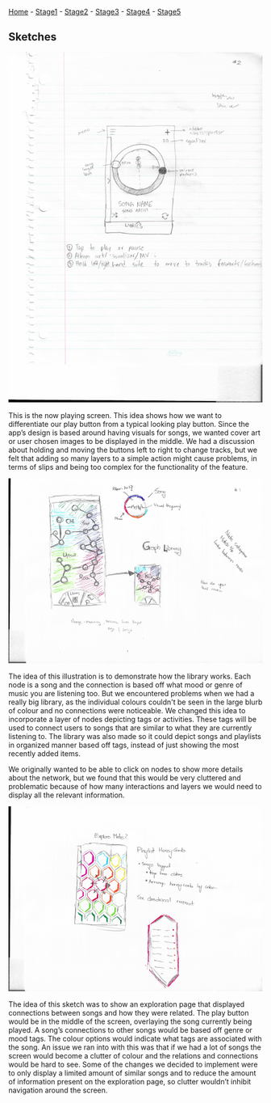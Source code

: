 [Home](https://colinauyeung.github.io/CPSC-481--MusicSurf/) - [Stage1](https://colinauyeung.github.io/CPSC-481--MusicSurf/Stage1) - [Stage2](https://colinauyeung.github.io/CPSC-481--MusicSurf/Stage2) - [Stage3](https://colinauyeung.github.io/CPSC-481--MusicSurf/Stage3) - [Stage4](https://colinauyeung.github.io/CPSC-481--MusicSurf/Stage4) - [Stage5](https://colinauyeung.github.io/CPSC-481--MusicSurf/Stage5)    
## Sketches
<img src="sketch1.png" alt="hi" class="inline"/>

This is the now playing screen. This idea shows how we want to differentiate our play button from a typical looking play button. Since the app’s design is based around having visuals for songs, we wanted cover art or user chosen images to be displayed in the middle. We had a discussion about holding and moving the buttons left to right to change tracks, but we felt that adding so many layers to a simple action might cause problems, in terms of slips and being too complex for the functionality of the feature.

<img src="sketch2.png" alt="hi" class="inline"/>


The idea of this illustration is to demonstrate how the library works. Each node is a song and the connection is based off what mood or genre of music you are listening too.
But we encountered problems when we had a really big library, as the individual colours couldn't be seen in the large blurb of colour and no connections were noticeable. We changed this idea to incorporate a layer of nodes depicting tags or activities. These tags will be used to connect users to songs that are similar to what they are currently listening to. The library was also made so it could depict songs and playlists in organized manner based off tags, instead of just showing the most recently added items. 

We originally wanted to be able to click on nodes to show more details about the network, but we found that this would be very cluttered and problematic because of how many interactions and layers we would need to display all the relevant information.

<img src="sketch3.png" alt="hi" class="inline"/>

The idea of this sketch was to show an exploration page that displayed connections between songs and how they were related. The play button would be in the middle of the screen, overlaying the song currently being played. A song’s connections to other songs would be based off genre or mood tags. The colour options would indicate what tags are associated with the song. An issue we ran into with this was that if we had a lot of songs the screen would become a clutter of colour and the relations and connections would be hard to see. Some of the changes we decided to implement were to only display a limited amount of similar songs and to reduce the amount of information present on the exploration page, so clutter wouldn’t inhibit navigation around the screen.
